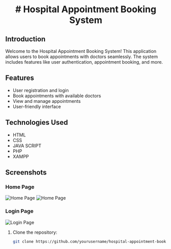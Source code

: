 <h1 align="center"># Hospital Appointment Booking System

## Introduction

Welcome to the Hospital Appointment Booking System! This application allows users to book appointments with doctors seamlessly. The system includes features like user authentication, appointment booking, and more.

## Features

- User registration and login
- Book appointments with available doctors
- View and manage appointments
- User-friendly interface

## Technologies Used

- HTML
- CSS
- JAVA SCRIPT
- PHP
- XAMPP

## Screenshots

### Home Page

![Home Page](https://drive.google.com/uc?export=view&id=1jTVEnN6n6Am11tvjGkUAeweJi-GMIWXo)
![Home Page](https://drive.google.com/uc?export=view&id=1nHazgixe8AiACyqhINYWvGb9sIz96F9Y)

### Login Page

![Login Page](https://drive.google.com/uc?export=view&id=1VVNlXD56kpW6dwDV7tjf5_Z0cGk8oq4O)



1. Clone the repository:

   ```sh
   git clone https://github.com/yourusername/hospital-appointment-booking.git
